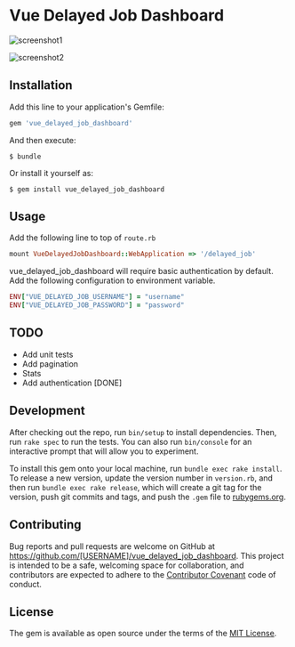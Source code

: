 # Vue Delayed Job Dashboard

![screenshot1](https://cloud.githubusercontent.com/assets/2282642/24837740/2de53704-1d65-11e7-89dc-8d8fe85e093f.png)

![screenshot2](https://cloud.githubusercontent.com/assets/2282642/24837741/309915e2-1d65-11e7-92fa-239a729709f7.png)

## Installation

Add this line to your application's Gemfile:

```ruby
gem 'vue_delayed_job_dashboard'
```

And then execute:

    $ bundle

Or install it yourself as:

    $ gem install vue_delayed_job_dashboard

## Usage

Add the following line to top of `route.rb`

```ruby
mount VueDelayedJobDashboard::WebApplication => '/delayed_job'
```

vue_delayed_job_dashboard will require basic authentication by default. Add the following configuration to environment variable.

```ruby
ENV["VUE_DELAYED_JOB_USERNAME"] = "username"
ENV["VUE_DELAYED_JOB_PASSWORD"] = "password"
```

## TODO

- Add unit tests
- Add pagination
- Stats
- Add authentication [DONE]

## Development

After checking out the repo, run `bin/setup` to install dependencies. Then, run `rake spec` to run the tests. You can also run `bin/console` for an interactive prompt that will allow you to experiment.

To install this gem onto your local machine, run `bundle exec rake install`. To release a new version, update the version number in `version.rb`, and then run `bundle exec rake release`, which will create a git tag for the version, push git commits and tags, and push the `.gem` file to [rubygems.org](https://rubygems.org).

## Contributing

Bug reports and pull requests are welcome on GitHub at https://github.com/[USERNAME]/vue_delayed_job_dashboard. This project is intended to be a safe, welcoming space for collaboration, and contributors are expected to adhere to the [Contributor Covenant](http://contributor-covenant.org) code of conduct.


## License

The gem is available as open source under the terms of the [MIT License](http://opensource.org/licenses/MIT).
